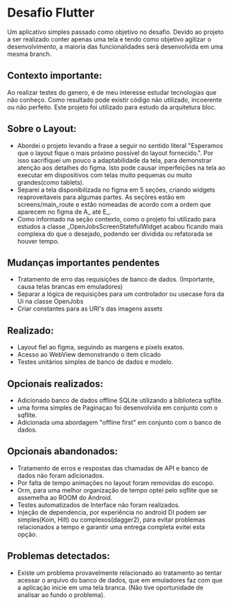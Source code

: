 # Desafio Flutter
Um aplicativo simples passado como objetivo no desafio.
Devido ao projeto a ser realizado conter apenas uma tela e tendo como objetivo agilizar o desenvolvimento, a maioria das funcionalidades será desenvolvida em uma mesma branch.

## Contexto importante: </br>
Ao realizar testes do genero, é de meu interesse estudar tecnologias que não conheço. Como resultado pode existir código não utilizado, incoerente ou não perfeito. Este projeto foi utilizado para estudo da arquitetura bloc.

## Sobre o Layout:
* Abordei o projeto levando a frase a seguir no sentido literal "Esperamos que o layout fique o mais próximo possível do layout fornecido.". Por isso sacrifiquei um pouco a adaptabilidade da tela, para demonstrar atenção aos detalhes do figma. Isto pode causar imperfeições na tela ao executar em dispositivos com telas muito pequenas ou muito grandes(como tablets). </br>
* Separei a tela disponibilizada no figma em 5 seções, criando widgets reaproveitaveis para algumas partes. As seçõres estão em screens/main_route e estão nomeadas de acordo com a ordem que aparecem no figma de A_ até E_. </br>
* Como informado na seção contexto, como o projeto foi utilizado para estudos a classe _OpenJobsScreenStatefulWidget acabou ficando mais complexa do que o desejado, podendo ser dividida ou refatorada se houver tempo. </br>

## Mudanças importantes pendentes
 * Tratamento de erro das requisições de banco de dados. (Importante, causa telas brancas em emuladores)
 * Separar a lógica de requisições para um controlador ou usecase fora da Ui na classe OpenJobs
 * Criar constantes para as URI's das imagens assets

## Realizado: </br>
 * Layout fiel ao figma, seguindo as margens e pixels exatos. 
 * Acesso ao WebView demonstrando o item clicado
 * Testes unitários simples de banco de dados e modelo.
 
## Opcionais realizados: </br>
 * Adicionado banco de dados offline SQLite utilizando a biblioteca sqflite.
 * uma forma simples de Paginaçao foi desenvolvida em conjunto com o sqflite.
 * Adicionada uma abordagem "offline first" em conjunto com o banco de dados.

## Opcionais abandonados: </br>
* Tratamento de erros e respostas das chamadas de API e banco de dados não foram adicionados.
* Por falta de tempo animações no layout foram removidas do escopo.
* Orm, para uma melhor organização de tempo optei pelo sqflite que se assemelha ao ROOM do Android.
* Testes automatizados de Interface não foram realizados.
* Injeção de dependencia, por experiência no android DI podem ser simples(Koin, Hilt) ou complexos(dagger2), para evitar problemas relacionados a tempo e garantir uma entrega completa evitei esta opção.

## Problemas detectados: </br>
* Existe um problema provavelmente relacionado ao tratamento ao tentar acessar o arquivo do banco de dados, que em emuladores faz com que a aplicação inicie em uma tela branca. (Não tive oportunidade de analisar ao fundo o problema).

